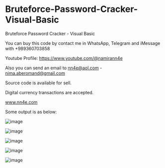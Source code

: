 # Bruteforce-Password-Cracker-Visual-Basic
Bruteforce Password Cracker - Visual Basic

You can buy this code by contact me in WhatsApp, Telegram and iMessage with +989360703858

Youtube Profile: https://www.youtube.com/@namirann4e

Also you can send an email to nn4e@aol.com - nima.aberomand@gmail.com

Source code is available for sell.

Digital currency transactions are accepted.

www.nn4e.com

Some output is as below:

![image](https://github.com/user-attachments/assets/4fbc4ee0-b7d2-4ef3-bac6-ddcd4c5dc121)

![image](https://github.com/user-attachments/assets/1ca9873f-a005-4def-b120-12e237600ffe)

![image](https://github.com/user-attachments/assets/f918a47f-5f33-445e-a909-348dcb7b30bd)

![image](https://github.com/user-attachments/assets/897f3e1b-9bf1-480d-bb29-5c7c1a380460)

![image](https://github.com/user-attachments/assets/1d51d3db-6f5c-42fb-a97c-afc33b291d16)
